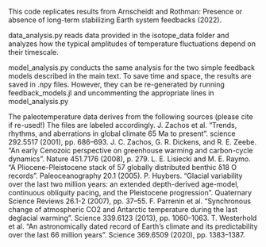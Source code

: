 This code replicates results from Arnscheidt and Rothman: Presence or absence of long-term stabilizing Earth system feedbacks (2022).

data_analysis.py reads data provided in the isotope_data folder and analyzes how the typical amplitudes of temperature fluctuations depend on their timescale.

model_analysis.py conducts the same analysis for the two simple feedback models described in the main text. To save time and space, the results are saved in .npy files. However, they can be re-generated by running feedback_models.jl and uncommenting the appropriate lines in model_analysis.py

The paleotemperature data derives from the following sources (please cite if re-used!) The files are labeled accordingly.
J. Zachos et al. “Trends, rhythms, and aberrations in global climate 65 Ma to present”. science 292.5517 (2001), pp. 686–693.
J. C. Zachos, G. R. Dickens, and R. E. Zeebe. “An early Cenozoic perspective on greenhouse
warming and carbon-cycle dynamics”. Nature 451.7176 (2008), p. 279.
L. E. Lisiecki and M. E. Raymo. “A Pliocene-Pleistocene stack of 57 globally distributed benthic δ18 O records”. Paleoceanography 20.1 (2005).
P. Huybers. “Glacial variability over the last two million years: an extended depth-derived age-model, continuous obliquity pacing, and the Pleistocene progression”. Quaternary Science Reviews 26.1-2 (2007), pp. 37–55.
F. Parrenin et al. “Synchronous change of atmospheric CO2 and Antarctic temperature during the last deglacial warming”. Science 339.6123 (2013), pp. 1060–1063.
T. Westerhold et al. “An astronomically dated record of Earth’s climate and its predictability over the last 66 million years”. Science 369.6509 (2020), pp. 1383–1387.


